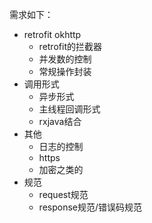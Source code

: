 需求如下：

* retrofit okhttp
   + retrofit的拦截器
   + 并发数的控制
   + 常规操作封装
* 调用形式
   + 异步形式
   + 主线程回调形式
   + rxjava结合
* 其他
   + 日志的控制
   + https
   + 加密之类的
* 规范
   + request规范
   + response规范/错误码规范